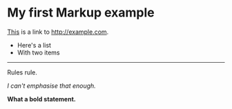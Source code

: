 # My first Markup example

[This](http://www.example.com) is a link to <http://example.com>.

* Here's a list
* With two items

---

Rules rule.

*I can't emphasise that enough.*

**What a bold statement.**